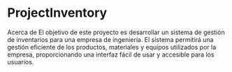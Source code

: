# ProjectInventory
Acerca de El objetivo de este proyecto es desarrollar un sistema de gestión de inventarios para una empresa de ingeniería. El sistema permitirá una gestión eficiente de los productos, materiales y equipos utilizados por la empresa, proporcionando una interfaz fácil de usar y accesible para los usuarios.
